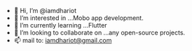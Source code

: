- 👋 Hi, I’m @iamdhariot
- 👀 I’m interested in ...Mobo app development.
- 🌱 I’m currently learning ...Flutter
- 💞️ I’m looking to collaborate on ...any open-source projects.
- 📫 mail to: iamdhariot@gmail.com

<!---
iamdhariot/iamdhariot is a ✨ special ✨ repository because its `README.md` (this file) appears on your GitHub profile.
You can click the Preview link to take a look at your changes.
--->
